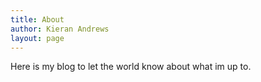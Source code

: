 ```yaml
---
title: About
author: Kieran Andrews
layout: page
---
```

Here is my blog to let the world know about what im up to.